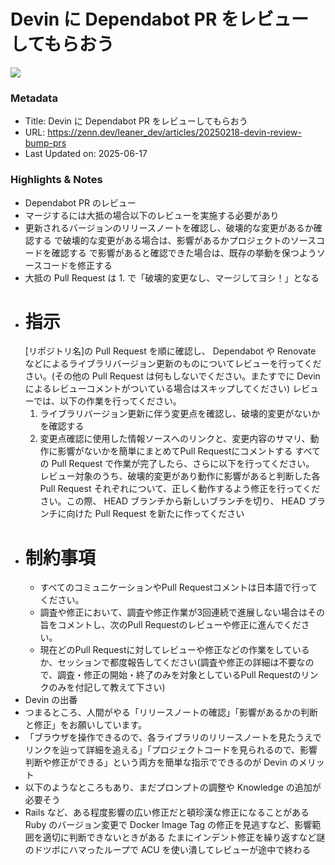 # Devin に Dependabot PR をレビューしてもらおう

![](https://res.cloudinary.com/zenn/image/upload/s--2CJuJAxQ--/c_fit%2Cg_north_west%2Cl_text:notosansjp-medium.otf_55:Devin%2520%25E3%2581%25AB%2520Dependabot%2520PR%2520%25E3%2582%2592%25E3%2583%25AC%25E3%2583%2593%25E3%2583%25A5%25E3%2583%25BC%25E3%2581%2597%25E3%2581%25A6%25E3%2582%2582%25E3%2582%2589%25E3%2581%258A%25E3%2581%2586%2Cw_1010%2Cx_90%2Cy_100/g_south_west%2Cl_text:notosansjp-medium.otf_34:%25E9%25BB%2592%25E6%259B%259C%2Cx_220%2Cy_108/bo_3px_solid_rgb:d6e3ed%2Cg_south_west%2Ch_90%2Cl_fetch:aHR0cHM6Ly9zdG9yYWdlLmdvb2dsZWFwaXMuY29tL3plbm4tdXNlci11cGxvYWQvYXZhdGFyLzhhNjFkZTAyMDUuanBlZw==%2Cr_20%2Cw_90%2Cx_92%2Cy_102/co_rgb:6e7b85%2Cg_south_west%2Cl_text:notosansjp-medium.otf_30:%25E3%2583%25AA%25E3%2583%25BC%25E3%2583%258A%25E3%2583%25BC%25E3%2583%2586%25E3%2583%2583%25E3%2582%25AF%25E3%2583%2596%25E3%2583%25AD%25E3%2582%25B0%2Cx_220%2Cy_160/bo_4px_solid_white%2Cg_south_west%2Ch_50%2Cl_fetch:aHR0cHM6Ly9saDMuZ29vZ2xldXNlcmNvbnRlbnQuY29tL2EtL0FPaDE0R2lncWhoYi1Kck9NZndzdHpxZm15LVJyY25iS080TmlkTk9BMkZwT1E9czI1MC1j%2Cr_max%2Cw_50%2Cx_139%2Cy_84/v1627283836/default/og-base-w1200-v2.png)

### Metadata

- Title: Devin に Dependabot PR をレビューしてもらおう
- URL: https://zenn.dev/leaner_dev/articles/20250218-devin-review-bump-prs
- Last Updated on: 2025-06-17



### Highlights & Notes

- Dependabot PR のレビュー
- マージするには大抵の場合以下のレビューを実施する必要があり
- 更新されるバージョンのリリースノートを確認し、破壊的な変更があるか確認する
	で破壊的な変更がある場合は、影響があるかプロジェクトのソースコードを確認する
	で影響があると確認できた場合は、既存の挙動を保つようソースコードを修正する
- 大抵の Pull Request は 1. で「破壊的変更なし、マージしてヨシ！」となる
- # 指示
	[リポジトリ名]の Pull Request を順に確認し、 Dependabot や Renovate などによるライブラリバージョン更新のものについてレビューを行ってください。(その他の Pull Request は何もしないでください。またすでに Devin によるレビューコメントがついている場合はスキップしてください)
	レビューでは、以下の作業を行ってください。
	1. ライブラリバージョン更新に伴う変更点を確認し、破壊的変更がないかを確認する
	2. 変更点確認に使用した情報ソースへのリンクと、変更内容のサマリ、動作に影響がないかを簡単にまとめてPull Requestにコメントする
	すべての Pull Request で作業が完了したら、さらに以下を行ってください。
	レビュー対象のうち、破壊的変更があり動作に影響があると判断した各 Pull Request それぞれについて、正しく動作するよう修正を行ってください。この際、 HEAD ブランチから新しいブランチを切り、 HEAD ブランチに向けた Pull Request を新たに作ってください
- # 制約事項
	 * すべてのコミュニケーションやPull Requestコメントは日本語で行ってください。
	 * 調査や修正において、調査や修正作業が3回連続で進展しない場合はその旨をコメントし、次のPull Requestのレビューや修正に進んでください。
	 * 現在どのPull Requestに対してレビューや修正などの作業をしているか、セッションで都度報告してください(調査や修正の詳細は不要なので、調査・修正の開始・終了のみを対象としているPull Requestのリンクのみを付記して教えて下さい)
- Devin の出番
- つまるところ、人間がやる「リリースノートの確認」「影響があるかの判断と修正」をお願いしています。
- 「ブラウザを操作できるので、各ライブラリのリリースノートを見たうえでリンクを辿って詳細を追える」「プロジェクトコードを見られるので、影響判断や修正ができる」という両方を簡単な指示でできるのが Devin のメリット
- 以下のようなところもあり、まだプロンプトの調整や Knowledge の追加が必要そう
- Rails など、ある程度影響の広い修正だと頓珍漢な修正になることがある
	Ruby のバージョン変更で Docker Image Tag の修正を見逃すなど、影響範囲を適切に判断できないときがある
	たまにインデント修正を繰り返すなど謎のドツボにハマったループで ACU を使い潰してレビューが途中で終わる

